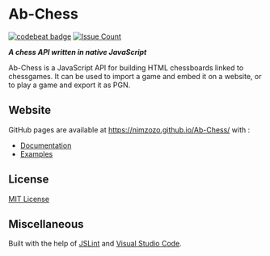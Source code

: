 # Ab-Chess

[![codebeat badge](https://codebeat.co/badges/999678fa-a0fe-4af0-bade-46da967f578b)](https://codebeat.co/projects/github-com-nimzozo-ab-chess)
[![Issue Count](https://codeclimate.com/github/Nimzozo/Ab-Chess/badges/issue_count.svg)](https://codeclimate.com/github/Nimzozo/Ab-Chess)

_**A chess API written in native JavaScript**_

Ab-Chess is a JavaScript API for building HTML chessboards linked to chessgames. 
It can be used to import a game and embed it on a website, or to play a game and export it as PGN.

## Website

GitHub pages are available at https://nimzozo.github.io/Ab-Chess/ with :

- [Documentation](https://nimzozo.github.io/Ab-Chess/docs/overview.html)
- [Examples](https://nimzozo.github.io/Ab-Chess/examples/basics/default.html)

## License

[MIT License](https://github.com/Nimzozo/ab-chess/blob/master/LICENSE.txt)

## Miscellaneous

Built with the help of [JSLint](http://www.jslint.com) and [Visual Studio Code](http://code.visualstudio.com/).
